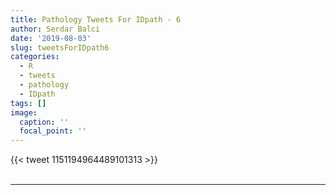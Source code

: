 ```yaml
---
title: Pathology Tweets For IDpath - 6
author: Serdar Balci
date: '2019-08-03'
slug: tweetsForIDpath6
categories:
  - R
  - tweets
  - pathology
  - IDpath
tags: []
image:
  caption: ''
  focal_point: ''
---
```



{{< tweet 1151194964489101313 >}}
<br>
<br>
<hr>
